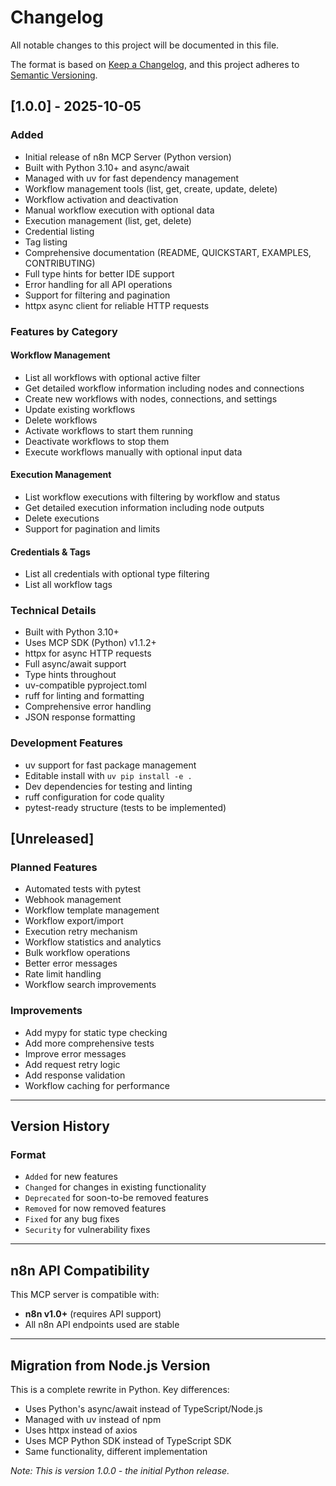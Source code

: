 # Changelog

All notable changes to this project will be documented in this file.

The format is based on [Keep a Changelog](https://keepachangelog.com/en/1.0.0/),
and this project adheres to [Semantic Versioning](https://semver.org/spec/v2.0.0.html).

## [1.0.0] - 2025-10-05

### Added
- Initial release of n8n MCP Server (Python version)
- Built with Python 3.10+ and async/await
- Managed with uv for fast dependency management
- Workflow management tools (list, get, create, update, delete)
- Workflow activation and deactivation
- Manual workflow execution with optional data
- Execution management (list, get, delete)
- Credential listing
- Tag listing
- Comprehensive documentation (README, QUICKSTART, EXAMPLES, CONTRIBUTING)
- Full type hints for better IDE support
- Error handling for all API operations
- Support for filtering and pagination
- httpx async client for reliable HTTP requests

### Features by Category

#### Workflow Management
- List all workflows with optional active filter
- Get detailed workflow information including nodes and connections
- Create new workflows with nodes, connections, and settings
- Update existing workflows
- Delete workflows
- Activate workflows to start them running
- Deactivate workflows to stop them
- Execute workflows manually with optional input data

#### Execution Management
- List workflow executions with filtering by workflow and status
- Get detailed execution information including node outputs
- Delete executions
- Support for pagination and limits

#### Credentials & Tags
- List all credentials with optional type filtering
- List all workflow tags

### Technical Details
- Built with Python 3.10+
- Uses MCP SDK (Python) v1.1.2+
- httpx for async HTTP requests
- Full async/await support
- Type hints throughout
- uv-compatible pyproject.toml
- ruff for linting and formatting
- Comprehensive error handling
- JSON response formatting

### Development Features
- uv support for fast package management
- Editable install with `uv pip install -e .`
- Dev dependencies for testing and linting
- ruff configuration for code quality
- pytest-ready structure (tests to be implemented)

## [Unreleased]

### Planned Features
- Automated tests with pytest
- Webhook management
- Workflow template management
- Workflow export/import
- Execution retry mechanism
- Workflow statistics and analytics
- Bulk workflow operations
- Better error messages
- Rate limit handling
- Workflow search improvements

### Improvements
- Add mypy for static type checking
- Add more comprehensive tests
- Improve error messages
- Add request retry logic
- Add response validation
- Workflow caching for performance

---

## Version History

### Format
- `Added` for new features
- `Changed` for changes in existing functionality
- `Deprecated` for soon-to-be removed features
- `Removed` for now removed features
- `Fixed` for any bug fixes
- `Security` for vulnerability fixes

---

## n8n API Compatibility

This MCP server is compatible with:
- **n8n v1.0+** (requires API support)
- All n8n API endpoints used are stable

---

## Migration from Node.js Version

This is a complete rewrite in Python. Key differences:
- Uses Python's async/await instead of TypeScript/Node.js
- Managed with uv instead of npm
- Uses httpx instead of axios
- Uses MCP Python SDK instead of TypeScript SDK
- Same functionality, different implementation

*Note: This is version 1.0.0 - the initial Python release.*
